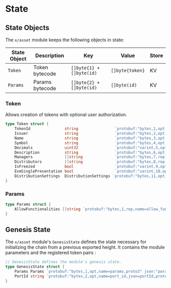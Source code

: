 <!--
order: 2
-->

# State

## State Objects

The `x/asset` module keeps the following objects in state:

| State Object         | Description                    | Key                      | Value           | Store |
|----------------------|--------------------------------|--------------------------| --------------- |-------|
| `Token`              | Token bytecode                 | `[]byte{1} + []byte(id)` | `[]byte{token}` | KV    |
| `Params`             | Params bytecode                | `[]byte{2} + []byte(id)` | `[]byte(id)`    | KV    |

### Token

Allows creation of tokens with optional user authorization.  

```go
type Token struct {
    TokenId               string                `protobuf:"bytes,1,opt,name=token_id,json=tokenId,proto3" json:"token_id,omitempty"`
    Issuer                string                `protobuf:"bytes,2,opt,name=issuer,proto3" json:"issuer,omitempty"`
    Name                  string                `protobuf:"bytes,3,opt,name=name,proto3" json:"name,omitempty"`
    Symbol                string                `protobuf:"bytes,4,opt,name=symbol,proto3" json:"symbol,omitempty"`
    Decimals              uint32                `protobuf:"varint,5,opt,name=decimals,proto3" json:"decimals,omitempty"`
    Description           string                `protobuf:"bytes,6,opt,name=description,proto3" json:"description,omitempty"`
    Managers              []string              `protobuf:"bytes,7,rep,name=managers,proto3" json:"managers,omitempty"`
    Distributors          []string              `protobuf:"bytes,8,rep,name=distributors,proto3" json:"distributors,omitempty"`
    IsFreezed             bool                  `protobuf:"varint,9,opt,name=is_freezed,json=isFreezed,proto3" json:"is_freezed,omitempty"`
    EvmSinglePresentation bool                  `protobuf:"varint,10,opt,name=evm_single_presentation,json=evmSinglePresentation,proto3" json:"evm_single_presentation,omitempty"`
    DistributionSettings  DistributionSettings `protobuf:"bytes,11,opt,name=distribution_settings,json=distributionSettings,proto3" json:"distribution_settings,omitempty"`
}
```

### Params

```go
type Params struct {
    AllowFunctionalities []string `protobuf:"bytes,1,rep,name=allow_functionalities,json=allowFunctionalities,proto3" json:"allow_functionalities,omitempty"`
}
```

## Genesis State

The `x/asset` module's `GenesisState` defines the state necessary for initializing the chain from a previous exported height. It contains the module parameters and the registered token pairs :

```go
// GenesisState defines the module's genesis state.
type GenesisState struct {
    Params Params `protobuf:"bytes,1,opt,name=params,proto3" json:"params"`
    PortId string `protobuf:"bytes,2,opt,name=port_id,json=portId,proto3" json:"port_id,omitempty"`
}
```
